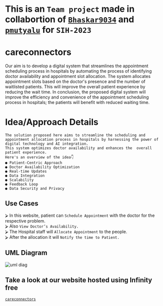 # This is an `Team project` made in collabortion of [```Bhaskar9034```](https://github.com/bhaskar9034) and [`pmutyalu`](https://github.com/pmutyalu) for `SIH-2023`
# careconnectors
Our aim is to develop a digital system that streamlines the appointment scheduling process in hospitals by automating the process of identifying doctor availability and appointment slot allocation. The system allocates appointment slots based on the doctor's presence and the number of waitlisted patients. This will improve the overall patient experience by reducing the wait time. In conclusion, the proposed digital system will improve the efficiency and convenience of the appointment scheduling process in hospitals; the patients will benefit with reduced waiting time.
# Idea/Approach Details
```
The solution proposed here aims to streamline the scheduling and appointment allocation process in hospitals by harnessing the power of digital technology and AI integration.
This system optimizes doctor availability and enhances the  overall patient experience.
Here's an overview of the idea👇
● Patient-Centric Approach
● Doctor Availability Optimization
● Real-time Updates
● Data Integration
● Scalability
● Feedback Loop
● Data Security and Privacy
```
## **Use Cases**
⮚ In this website, patient can `Schedule Appointment` with the doctor for the respective problem.<br />
⮚ Also `View Doctor’s Availability.`<br />
⮚ The Hospital staff will `Allocate Appointment` to the people.<br />
⮚ After the allocation it will `Notify the time to Patient.`<br />

## UML Diagram
![uml diag](https://github.com/pmutyalu/careconnectors/assets/130680906/2c5c7298-f02e-4b5b-8efa-12c5f8b04801)

## Take a look at our website hosted using Infinity free
[`careconnectors`](https://careconnectors.42web.io "Visit us😀")
